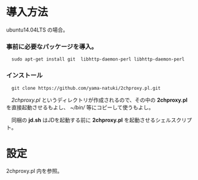 

# 導入方法

ubuntu14.04LTS の場合。

### 事前に必要なパッケージを導入。

`  sudo apt-get install git  libhttp-daemon-perl libhttp-daemon-perl`

### インストール

`  git clone https://github.com/yama-natuki/2chproxy.pl.git`

　_2chproxy.pl_ というディレクトリが作成されるので、その中の **2chproxy.pl** を直接起動させるもよし、
_~/bin/_ 等にコピーして使うもよし。

　同梱の **jd.sh** はJDを起動する前に **2chproxy.pl** を起動させるシェルスクリプト。

# 設定

 2chproxy.pl 内を参照。

